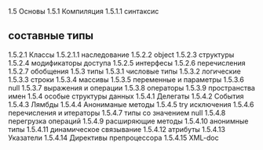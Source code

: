 1.5 Основы
1.5.1 Компиляция
1.5.1.1 синтаксис
## составные типы
1.5.2.1 Классы
1.5.2.1.1 наследование
1.5.2.2 object
1.5.2.3 структуры
1.5.2.4 модификаторы доступа
1.5.2.5 интерфесы
1.5.2.6 перечисления
1.5.2.7 обобщения
1.5.3 типы
1.5.3.1 числовые типы
1.5.3.2 логические
1.5.3.3 строки
1.5.3.4 массивы
1.5.3.5 переменные и параметры
1.5.3.6 null
1.5.3.7 выражения и операции
1.5.3.8 операторы
1.5.3.9 пространства имен
1.5.4 особые структуры данных
1.5.4.1 Делегаты
1.5.4.2 События
1.5.4.3 Лямбды
1.5.4.4 Анониманые методы
1.5.4.5 try исключения
1.5.4.6 перечисления и итераторы
1.5.4.7 типы со значением null
1.5.4.8 перегрузка операций
1.5.4.9 расширяющие методы
1.5.4.10 анонимные типы
1.5.4.11 динамическое связывание
1.5.4.12 атрибуты
1.5.4.13 Указатели
1.5.4.14 Директивы препроцессора
1.5.4.15 XML-doc
